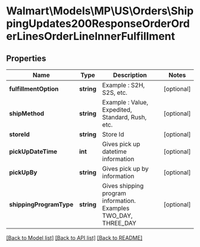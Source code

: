 # Walmart\Models\MP\US\Orders\ShippingUpdates200ResponseOrderOrderLinesOrderLineInnerFulfillment

## Properties

Name | Type | Description | Notes
------------ | ------------- | ------------- | -------------
**fulfillmentOption** | **string** | Example : S2H, S2S, etc. | [optional]
**shipMethod** | **string** | Example : Value, Expedited, Standard, Rush, etc. | [optional]
**storeId** | **string** | Store Id | [optional]
**pickUpDateTime** | **int** | Gives pick up datetime information | [optional]
**pickUpBy** | **string** | Gives pick up by information | [optional]
**shippingProgramType** | **string** | Gives shipping program information. Examples TWO_DAY, THREE_DAY | [optional]


[[Back to Model list]](./) [[Back to API list]](../../../../../README.md#supported-apis) [[Back to README]](../../../../../README.md)
